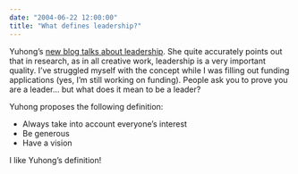 ```yaml
---
date: "2004-06-22 12:00:00"
title: "What defines leadership?"
---
```




Yuhong&rsquo;s [new blog talks about leadership](https://flydragony.blogspot.com/2004/06/conflicts-and-opportunities.html). She quite accurately points out that in research, as in all creative work, leadership is a very important quality. I&rsquo;ve struggled myself with the concept while I was filling out funding applications (yes, I&rsquo;m still working on funding). People ask you to prove you are a leader&hellip; but what does it mean to be a leader?

Yuhong proposes the following definition:

- Always take into account everyone&rsquo;s interest
- Be generous
- Have a vision


I like Yuhong&rsquo;s definition!

